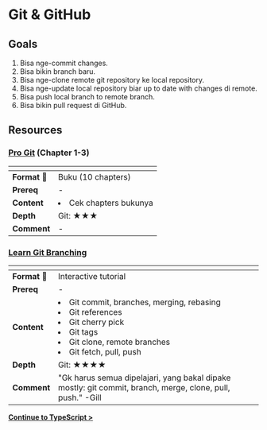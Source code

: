 # Git & GitHub

## Goals

1. Bisa nge-commit changes.
2. Bisa bikin branch baru.
3. Bisa nge-clone remote git repository ke local repository.
4. Bisa nge-update local repository biar up to date with changes di remote.
5. Bisa push local branch to remote branch.
6. Bisa bikin pull request di GitHub.


## Resources

### [Pro Git](https://git-scm.com/book/en/v2) (Chapter 1-3)

| <!-- -->                 | <!-- -->                      |
| ------------------------ | ----------------------------- |
| **Format** :orange_book: | Buku (10 chapters)            |
| **Prereq**               | -                             |
| **Content**              | <li>Cek chapters bukunya</li> |
| **Depth**                | Git: ★★★                      |
| **Comment**              | -                             |

### [Learn Git Branching](https://learngitbranching.js.org/)

| <!-- -->               | <!-- -->                                                                                                                                                                          |
| ---------------------- | --------------------------------------------------------------------------------------------------------------------------------------------------------------------------------- |
| **Format** :blue_book: | Interactive tutorial                                                                                                                                                              |
| **Prereq**             | -                                                                                                                                                                                 |
| **Content**            | <li>Git commit, branches, merging, rebasing</li><li>Git references</li><li>Git cherry pick</li><li>Git tags</li><li>Git clone, remote branches</li><li>Git fetch, pull, push</li> |
| **Depth**              | Git: ★★★★                                                                                                                                                                         |
| **Comment**            | "Gk harus semua dipelajari, yang bakal dipake mostly: git commit, branch, merge, clone, pull, push." -Gill                                                                        |

**[Continue to TypeScript >](../typescript/README.md)**